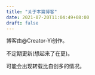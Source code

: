 ```yaml
---
title: "关于本篇博客"
date: 2021-07-20T11:04:49+08:00
draft: false
---
```


博客由@Creator-Yi创作。


不定期更新(想起来了在更)。


可能会出现转载比自创多的情况。